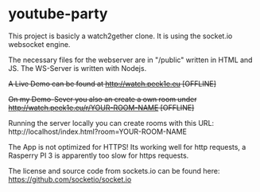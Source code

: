 # youtube-party

This project is basicly a watch2gether clone. It is using the socket.io websocket engine.

The necessary files for the webserver are in "/public" written in HTML and JS.
The WS-Server is written with Nodejs.

~~A Live Demo can be found at http://watch.peek1e.eu [OFFLINE]~~

~~On my Demo-Sever you also an create a own room under http://watch.peek1e.eu/r/YOUR-ROOM-NAME [OFFLINE]~~

Running the server locally you can create rooms with this URL: http://localhost/index.html?room=YOUR-ROOM-NAME

The App is not optimized for HTTPS! Its working well for http requests, a Rasperry PI 3 is apparently too slow for https requests.

The license and source code from sockets.io can be found here: https://github.com/socketio/socket.io
